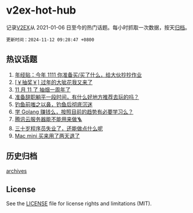# v2ex-hot-hub

 记录[V2EX](https://www.v2ex.com/)从 2021-01-06 日至今的热门话题。每小时抓取一次数据，按天[归档](archives)。

`更新时间：2024-11-12 09:28:47 +0800`

## 热议话题

1. [年经贴：今年 1111 你准备买/买了什么，给大伙抄抄作业](https://www.v2ex.com/t/1088478)
1. [[￥抽奖￥] 过年的大呲花我又来了](https://www.v2ex.com/t/1088617)
1. [11 月 11 了 抽烟一周年了](https://www.v2ex.com/t/1088416)
1. [准备辞职躺平一段时间，有什么好地方推荐去玩的吗？](https://www.v2ex.com/t/1088369)
1. [钓鱼前嗤之以鼻，钓鱼后彻底沉迷](https://www.v2ex.com/t/1088573)
1. [学 Golang 赚钱么，按照目前的趋势有必要学习么？](https://www.v2ex.com/t/1088370)
1. [腾讯云服务器能不能用来做🪜](https://www.v2ex.com/t/1088605)
1. [三十岁程序员失业了，还能做点什么呢](https://www.v2ex.com/t/1088455)
1. [Mac mini 买来用了两天退了](https://www.v2ex.com/t/1088381)

## 历史归档

[archives](archives)

## License

See the [LICENSE](LICENSE) file for license rights and limitations (MIT).
